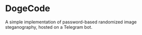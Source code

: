 # DogeCode
A simple implementation of password-based randomized image steganography, hosted on a Telegram bot. 
